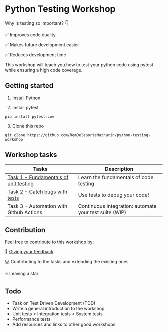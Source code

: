 # Python Testing Workshop

Why is testing so important? :point_down:

:white_check_mark: Improves code quality

:white_check_mark: Makes future development easier

:white_check_mark: Reduces development time

This workshop will teach you how to test your python code using pytest while ensuring a high code coverage.


## Getting started

1) Install [Python](https://www.python.org/downloads/)

2) Install pytest

```
pip install pytest-cov
```

3) Clone this repo

```
git clone https://github.com/RemDelaporteMathurin/python-testing-workshop
```

## Workshop tasks

| Tasks | Description |
|-|-|
| [Task 1 - Fundamentals of unit testing](https://github.com/RemDelaporteMathurin/python-testing-workshop/blob/main/tasks/task_1_fundamentals.ipynb) | Learn the fundamentals of code testing |
| [Task 2 - Catch bugs with tests](https://github.com/RemDelaporteMathurin/python-testing-workshop/blob/main/tasks/task_2_debugging.ipynb) | Use tests to debug your code! |
| Task 3 - Automation with Github Actions | Continuous Integration: automate your test suite (WIP) |

## Contribution

Feel free to contribute to this workshop by:

:microphone: [Giving your feedback](https://github.com/RemDelaporteMathurin/python-testing-workshop/issues/new)

:computer: Contributing to the tasks and extending the existing ones

:star: Leaving a star


## Todo

- Task on Test Driven Development (TDD)
- Write a general introduction to the workshop
- Unit tests < Integration tests < System tests
- Performance tests
- Add resources and links to other good workshops
